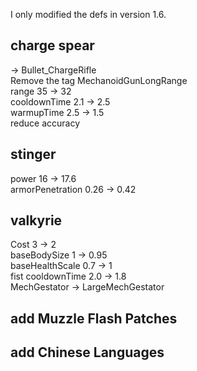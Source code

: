 I only modified the defs in version 1.6.

## charge spear 
-> Bullet_ChargeRifle  
Remove the tag MechanoidGunLongRange  
range 35 -> 32  
cooldownTime 2.1 -> 2.5  
warmupTime 2.5 -> 1.5  
reduce accuracy  

## stinger 
power 16 -> 17.6  
armorPenetration 0.26 -> 0.42  

## valkyrie
Cost 3 -> 2  
baseBodySize 1 -> 0.95  
baseHealthScale 0.7 -> 1  
fist cooldownTime 2.0 -> 1.8  
MechGestator -> LargeMechGestator  


## add Muzzle Flash Patches  
## add Chinese Languages

